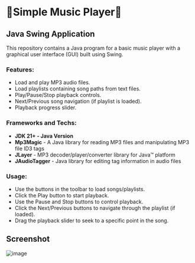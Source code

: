 <h1>🎵Simple Music Player🎵</h1>
<h2>Java Swing Application</h2>

This repository contains a Java program for a basic music player with a graphical user interface (GUI) built using Swing.

<h3><b>Features:</b></h3>
<ul>
  <li>Load and play MP3 audio files.</li>
  <li>Load playlists containing song paths from text files.</li>
  <li>Play/Pause/Stop playback controls.</li>
  <li>Next/Previous song navigation (if playlist is loaded).</li>
  <li>Playback progress slider.</li>
</ul>

<h3><b>Frameworks and Techs:</b></h3>
<ul>
  <li><b>JDK 21+ - Java Version</b></li>
  <li><b>Mp3Magic</b> - A Java library for reading MP3 files and manipulating MP3 file ID3 tags</li>
  <li><b>JLayer</b> - MP3 decoder/player/converter library for Java™ platform</li>
  <li><b>JAudioTagger</b> - Java library for editing tag information in audio files</li>
</ul>


<h3><b>Usage:</b></h3>
<ul>
  <li>Use the buttons in the toolbar to load songs/playlists.</li>
  <li>Click the Play button to start playback.</li>
  <li>Use the Pause and Stop buttons to control playback.</li>
  <li>Click the Next/Previous buttons to navigate through the playlist (if loaded).</li>
  <li>Drag the playback slider to seek to a specific point in the song.</li>
</ul>

<h2>Screenshot</h2>

![image](https://github.com/SaimSyme/SimpleMusicPlayer/assets/165488416/ddb7c15f-fa7b-421a-b991-59e6b5e3423a)
